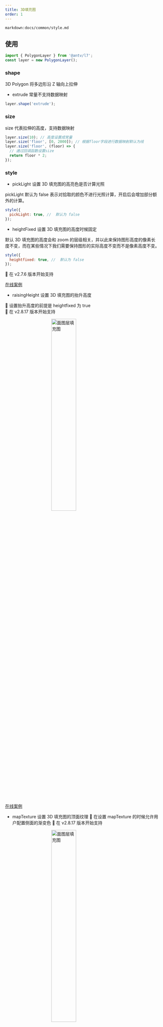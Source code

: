 ```yaml
---
title: 3D填充图
order: 1
---
```


`markdown:docs/common/style.md`

## 使用

```javascript
import { PolygonLayer } from '@antv/l7';
const layer = new PolygonLayer();
```

### shape

3D Polygon 将多边形沿 Z 轴向上拉伸

- extrude 常量不支持数据映射

```javascript
layer.shape('extrude');
```

### size

size 代表拉伸的高度，支持数据映射

```javascript
layer.size(10); // 高度设置成常量
layer.size('floor', [0, 2000]); // 根据floor字段进行数据映射默认为线
layer.size('floor', (floor) => {
  // 通过回调函数设置size
  return floor * 2;
});
```

### style

- pickLight 设置 3D 填充图的高亮色是否计算光照

pickLight 默认为 false 表示对拾取的颜色不进行光照计算，开启后会增加部分额外的计算。

```javascript
style({
  pickLight: true, //  默认为 false
});
```

- heightFixed 设置 3D 填充图的高度时候固定

默认 3D 填充图的高度会和 zoom 的层级相关，并以此来保持图形高度的像素长度不变，而在某些情况下我们需要保持图形的实际高度不变而不是像素高度不变。

```javascript
style({
  heightfixed: true, //  默认为 false
});
```

🌟 在 v2.7.6 版本开始支持

[在线案例](/zh/examples/react/covid#covid_extrude)

- raisingHeight 设置 3D 填充图的抬升高度

🌟 设置抬升高度的前提是 heightfixed 为 true  
🌟 在 v2.8.17 版本开始支持

<img width="40%" style="display: block;margin: 0 auto;" alt="面图层填充图" src="https://gw.alipayobjects.com/mdn/rms_816329/afts/img/A*D8GeSKNZxWIAAAAAAAAAAAAAARQnAQ">

[在线案例](/zh/examples/polygon/3d#floatMap)

- mapTexture 设置 3D 填充图的顶面纹理
  🌟 在设置 mapTexture 的时候允许用户配置侧面的渐变色
  🌟 在 v2.8.17 版本开始支持

<img width="40%" style="display: block;margin: 0 auto;" alt="面图层填充图" src="https://gw.alipayobjects.com/mdn/rms_816329/afts/img/A*K18EQZoe4awAAAAAAAAAAAAAARQnAQ">

```javascript
const provincelayer = new PolygonLayer({})
  .source(data)
  .size(150000)
  .shape('extrude')
  .color('#0DCCFF')
  .style({
    heightfixed: true,
    pickLight: true,
    raisingHeight: 200000,
    mapTexture:
      'https://gw.alipayobjects.com/mdn/rms_816329/afts/img/A*0tmIRJG9cQQAAAAAAAAAAAAAARQnAQ',
    sourceColor: '#333',
    targetColor: '#fff',
  });
```

- topsurface: boolean
  控制顶面的显隐，默认为 true

- sidesurface: boolean
  控制侧面的显隐，默认为 true

[在线案例](/zh/examples/polygon/3d#texture3D)

